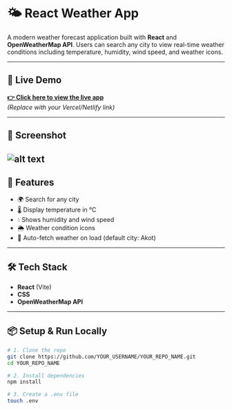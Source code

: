 # 🌤️ React Weather App

A modern weather forecast application built with **React** and **OpenWeatherMap API**. Users can search any city to view real-time weather conditions including temperature, humidity, wind speed, and weather icons.

---

## 🔗 Live Demo

**[👉 Click here to view the live app](https://your-deployment-link.vercel.app/)**  
*(Replace with your Vercel/Netlify link)*

---

## 📸 Screenshot
![alt text](web-page-1.png)
---

## 🚀 Features

- 🌍 Search for any city
- 🌡️ Display temperature in °C
- 💧 Shows humidity and wind speed
- 🌦️ Weather condition icons
- 🔄 Auto-fetch weather on load (default city: Akot)

---

## 🛠️ Tech Stack

- **React** (Vite)
- **CSS**
- **OpenWeatherMap API**

---

## 📦 Setup & Run Locally

```bash
# 1. Clone the repo
git clone https://github.com/YOUR_USERNAME/YOUR_REPO_NAME.git
cd YOUR_REPO_NAME

# 2. Install dependencies
npm install

# 3. Create a .env file
touch .env
